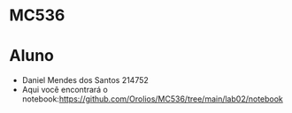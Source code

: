 # MC536
# Aluno
* Daniel Mendes dos Santos 214752 
* Aqui você encontrará o notebook:https://github.com/Orolios/MC536/tree/main/lab02/notebook
